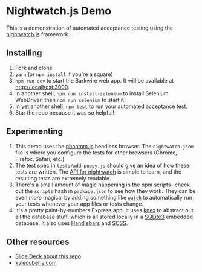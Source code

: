 # Nightwatch.js Demo

This is a demonstration of automated acceptance testing using the [nightwatch.js](http://nightwatchjs.org/) framework.

## Installing

1. Fork and clone
1. `yarn` (or `npm install` if you're a square)
1. `npm run dev` to start the Barkwire web app. It will be available at [http://localhost:3000](http://localhost:3000).
1. In another shell, `npm run install-selenium` to install Selenium WebDriver, then `npm run selenium` to start it
1. In yet another shell, `npm test` to run your automated acceptance test.
1. Star the repo because it was so helpful!

## Experimenting

1. This demo uses the [phantom.js](http://phantomjs.org/) headless browser. The `nightwatch.json` file is where you configure the tests for other browsers (Chrome, Firefox, Safari, etc.)
1. The test spec in `tests/add-puppy.js` should give an idea of how these tests are written. The [API for nightwatch](http://nightwatchjs.org/api) is simple to learn, and the resulting tests are extremely readable.
1. There's a small amount of magic happening in the npm scripts- check out the `scripts` hash in `package.json` to see how they work. They can be even _more_ magical by adding something like [`watch`](https://www.npmjs.com/package/watch) to automatically run your tests whenever your app files or tests change.
1. It's a pretty paint-by-numbers Express app. It uses [knex](http://knexjs.org/) to abstract out all the database stuff, which is all stored locally in a [SQLite3](https://www.sqlite.org/) embedded database. It also uses [Handlebars](http://handlebarsjs.com/) and [SCSS](http://sass-lang.com/).

## Other resources

* [Slide Deck about this repo](http://slides.com/kylecoberly/automated-acceptance-testing)
* [kylecoberly.com](http://www.kylecoberly.com)
